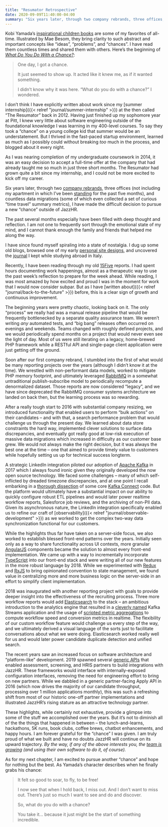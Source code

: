 ```yaml
---
title: "Resumator Retrospective"
date: 2020-09-09T11:40:00-04:00
summary: "Six years later, through two company rebrands, three offices, and countless data migrations, I have made the difficult decision to pursue a new “chance” outside of JazzHR."
---
```


Kobi Yamada’s [inspirational children books](https://www.goodreads.com/author/list/59093.Kobi_Yamada) are some of my favorites of all-time. Illustrated by Mae Besom, they bring clarity to such abstract and important concepts like “ideas”, “problems”, and “chances”. I have read them countless times and shared them with others. Here’s the beginning of [_What Do You Do With a Chance?_](https://www.goodreads.com/book/show/36070310-what-do-you-do-with-a-chance):

> One day, I got a chance.
>
> It just seemed to show up. It acted like it knew me, as if it wanted something.
>
> I didn’t know why it was here. “What do you do with a chance?” I wondered.

I don’t think I have explicitly written about work since my [summer internship]({{< relref "journal/summer-internship" >}}) at the then called “The Resumator” back in 2012. Having just finished up my sophomore year at Pitt, I knew very little about software engineering outside of the foundational knowledge I was learning in my 400-level courses. To say they took a “chance” on a young college kid that summer would be an understatement. But I thrived in the fast-paced startup environment, learned as much as I possibly could without breaking _too_ much in the process, and blogged about it every night.

As I was nearing completion of my undergraduate coursework in 2014, it was an easy decision to accept a full-time offer at the company that had already taught me so much in just three short months. The Resumator had grown quite a bit since my internship, and I could not be more excited to kick off my career.

Six years later, through two [company rebrands](https://techcrunch.com/2015/06/23/the-resumator-relaunches-as-jazz-aims-to-bring-data-to-the-recruiting-process/), three offices (not including my apartment in which I’ve been [standing](https://photos.app.goo.gl/jn7EdbFWRbsFiK8t6) for the past five months), and countless data migrations (some of which even collected a set of curious “time travel” summary metrics), I have made the difficult decision to pursue a new “chance” outside of JazzHR.

The past several months especially have been filled with deep thought and reflection. I am not one to frequently sort through the emotional state of my mind, and I cannot thank enough the family and friends that helped me along the way.

I have since found myself spiraling into a state of nostalgia. I dug up some old blogs, browsed one of my early [personal site designs](https://web.archive.org/web/20120717032839/http://amoscato.com/), and uncovered the [journal](https://italy.amoscato.com/) I kept while studying abroad in Italy.

Recently, I have been reading through my old [15Five](https://www.15five.com/) reports. I had spent hours documenting work happenings, almost as a therapeutic way to use the past week’s reflection to prepare for the week ahead. While reading, I was most amazed by how excited and proud I was in the moment for work that I would now consider subpar. But as I have [written about]({{< relref "journal/back-to-the-future" >}}) before, this is a clear sign of growth and continuous improvement.

The beginning years were pretty chaotic, looking back on it. The only “process” we really had was a manual release pipeline that would be frequently bottlenecked by a separate quality assurance team. We weren’t writing _any_ automated tests, and “big bang” releases often occurred on evenings and weekends. Teams changed with roughly defined projects, and we would periodically spend months on a project that would never even see the light of day. Most of us were still iterating on a legacy, home-brewed PHP framework while a RESTful API and single-page client application were just getting off the ground.

Soon after our first company rebrand, I stumbled into the first of what would be many reporting projects over the years (although I didn’t know it at the time). We wrestled with non-performant data models, worked to mitigate PHP memory footprint, and ultimately leveraged [RabbitMQ](https://www.rabbitmq.com/) in a somewhat untraditional publish-subscribe model to periodically recompute a denormalized dataset. Those reports are now considered “legacy”, and we have since deprecated the RabbitMQ consumer systems architecture we landed on back then, but the learning process was so rewarding.

After a really tough start to 2016 with substantial company resizing, we introduced functionality that enabled users to perform “bulk actions” on their candidates – and with that, a search performance problem that would challenge us through the present day. We learned about data store constraints the hard way, implemented clever solutions to surface data discrepancies, and eventually got really good at low-risk execution of massive data migrations which increased in difficulty as our customer base grew. We would not always make the right decision, but it was always the best one at the time – one that aimed to provide timely value to customers while hopefully setting us up for technical success longterm.

A strategic LinkedIn integration piloted our adoption of [Apache Kafka](https://kafka.apache.org/) in 2017 which I always found ironic given they originally developed the now open source technology. We faced some challenges – many of which self-inflicted by dreaded timezone discrepancies, and at one point I recall embarking in a [thorough dissection](https://photos.app.goo.gl/kWj9ydfW2KtfmNJn6) of some core [Kafka Connect](https://docs.confluent.io/current/connect/) code. But the platform would ultimately have a substantial impact on our ability to quickly configure robust ETL pipelines and would later power realtime workflow reports, Salesforce job reviews, and the archiving of non-PII data. Given its asynchronous nature, the LinkedIn integration specifically enabled us to refine our craft of [observability]({{< relref "journal/observable-development" >}}) as we worked to get the complex two-way data synchronization functional for our customers.

While the highlights thus far have taken on a server-side focus, we also worked to establish blessed front-end patterns over the years. Initially seen only as a way to share functionality across UI contexts, more granular [AngularJS](https://angularjs.org/) components became the solution to almost every front-end implementation. We came up with a way to incrementally incorporate [TypeScript](https://www.typescriptlang.org/) into our front-end stack and were writing all of our new features in the more robust language by 2018. While we experimented with [Redux](https://redux.js.org/) and [RxJS](https://rxjs-dev.firebaseapp.com/guide/overview) to bring opinionated convention to state management, we found value in centralizing more and more business logic on the server-side in an effort to simplify client implementation.

2018 was inaugurated with another reporting project with goals to provide deeper insight into the effectiveness of the recruiting process. Three more workflow reports would add [Elasticsearch](https://www.elastic.co/elasticsearch/) to the stack – an ambitious introduction to the analytics engine that resulted in a [cleverly named](http://www.capncrunch.com/) Kafka Streams application and the usage of [scripted metric aggregations](https://www.elastic.co/guide/en/elasticsearch/reference/current/search-aggregations-metrics-scripted-metric-aggregation.html) to compute workflow speed and conversion metrics in realtime. The flexibility of our custom workflow feature would challenge us every step of the way, and we ultimately derived a visual language of the sorts just to facilitate conversations about what we were doing. Elasticsearch worked really well for us and would later power candidate duplicate detection and unified search.

The recent years saw an increased focus on software architecture and “platform-like” development. 2019 spawned several [generic APIs](https://apidoc.jazzhrapis.com/) that enabled assessment, screening, and HRIS partners to build integrations with JazzHR. These frameworks would interface with internally-exposed configuration interfaces, removing the need for engineering effort to bring on new partners. While we dabbled in a generic partner-facing Apply API in 2016 (which now drives the majority of our candidate throughput, processing over 1 million applications monthly), this was such a refreshing shift from most of our historic one-off partner implementations and illustrated JazzHR’s rising stature as an attractive technology partner.

These highlights, while certainly not exhaustive, provide a glimpse into some of the stuff we accomplished over the years. But it’s not to diminish all of the the things that happened in between – the lunch-and-learns, hackathons, 5K runs, book clubs, coffee brews, chatbot enhancements, and happy hours. I am forever grateful for the “chance” I was given. I am truly proud of what we built and have no doubts JazzHR will continue on its upward trajectory. _By the way, if any of the above interests you, the [team is growing](http://careers.jazzhr.com/apply/dQzv42tCFR/Software-Engineer?referrer=20200909015006CQEBTOVOQEUED96F&source=amoscato.com) (and using their own software to do it, of course)._

As for my next chapter, I am excited to pursue another “chance” and hope for nothing but the best. As Yamada’s character describes when he finally grabs his chance:

> It felt so good to soar, to fly, to be free!
>
> I now see that when I hold back, I miss out. And I don’t want to miss out. There’s just so much I want to see and do and discover.
>
> So, what do you do with a chance?
>
> You take it… because it just might be the start of something incredible.
